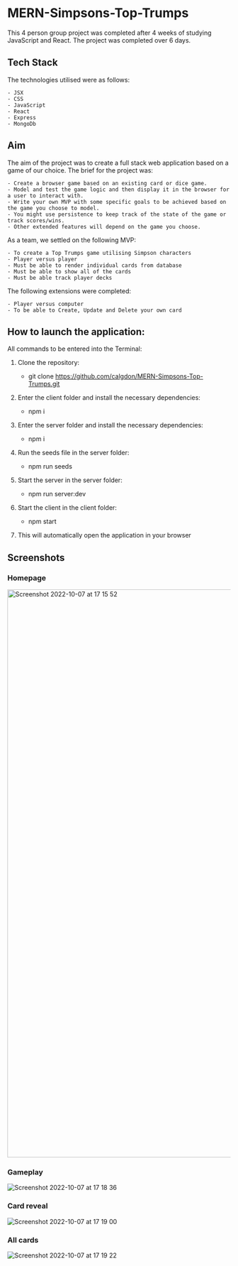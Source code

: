 # MERN-Simpsons-Top-Trumps

This 4 person group project was completed after 4 weeks of studying JavaScript and React. The project was completed over 6 days. 

## Tech Stack

The technologies utilised were as follows:

    - JSX
    - CSS
    - JavaScript
    - React
    - Express
    - MongoDb
    
## Aim

The aim of the project was to create a full stack web application based on a game of our choice. The brief for the project was:

    - Create a browser game based on an existing card or dice game. 
    - Model and test the game logic and then display it in the browser for a user to interact with.
    - Write your own MVP with some specific goals to be achieved based on the game you choose to model.
    - You might use persistence to keep track of the state of the game or track scores/wins. 
    - Other extended features will depend on the game you choose.
    
As a team, we settled on the following MVP:   

    - To create a Top Trumps game utilising Simpson characters
    - Player versus player
    - Must be able to render individual cards from database
    - Must be able to show all of the cards
    - Must be able track player decks

The following extensions were completed: 

    - Player versus computer
    - To be able to Create, Update and Delete your own card

## How to launch the application:

All commands to be entered into the Terminal:

1. Clone the repository:

    - git clone https://github.com/calgdon/MERN-Simpsons-Top-Trumps.git 
    
2. Enter the client folder and install the necessary dependencies:

    - npm i
    
3. Enter the server folder and install the necessary dependencies:

    - npm i
    
4. Run the seeds file in the server folder: 

    - npm run seeds
    
5. Start the server in the server folder:

    - npm run server:dev

6. Start the client in the client folder:

    - npm start
    
7. This will automatically open the application in your browser

## Screenshots

### Homepage
<img width="1280" alt="Screenshot 2022-10-07 at 17 15 52" src="https://user-images.githubusercontent.com/108418393/194600967-8edf6807-f4f9-49f7-8b43-3826ecf8bb30.png">

### Gameplay 
![Screenshot 2022-10-07 at 17 18 36](https://user-images.githubusercontent.com/108418393/194601041-3caf1bc9-da3f-4593-81cf-faef542880a9.png)

### Card reveal
![Screenshot 2022-10-07 at 17 19 00](https://user-images.githubusercontent.com/108418393/194601065-aed1f0ca-2fca-49e4-ac87-3c8cde435874.png)

### All cards
![Screenshot 2022-10-07 at 17 19 22](https://user-images.githubusercontent.com/108418393/194601096-13dd1cfa-7c61-4a17-afdc-912f3ef3c3b5.png)
